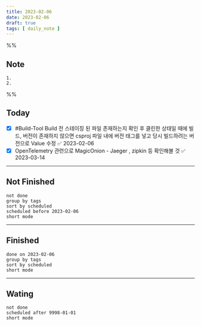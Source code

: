 ```yaml
---
title: 2023-02-06
date: 2023-02-06
draft: true
tags: [ daily_note ]
---
```


%%

## Note

    1. 
    2.

%%

## Today

- [x] #Build-Tool Build 전 스테이징 된 파일 존재하는지 확인 후 클린한 상태일
      때에 빌드, 버전이 존재하지 않으면 csproj 파일 내에 버전 태그를 넣고 당시
      빌드하려는 버전으로 Value 수정 ✅ 2023-02-06
- [x] OpenTelemetry 관련으로 MagicOnion - Jaeger , zipkin 등 확인해볼 것 ✅
      2023-03-14

---

## Not Finished

```tasks
not done
group by tags
sort by scheduled
scheduled before 2023-02-06
short mode
```

---

## Finished

```tasks
done on 2023-02-06
group by tags
sort by scheduled
short mode
```

---

## Wating

```tasks
not done
scheduled after 9998-01-01
short mode
```
